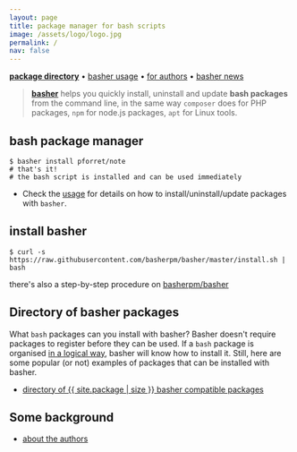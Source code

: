 ```yaml
---
layout: page
title: package manager for bash scripts
image: /assets/logo/logo.jpg
permalink: /
nav: false
---
```


**[package directory](/package)** &bull; 
[basher usage](/usage) &bull;
[for authors](/authors) &bull;
[basher news](/news)

> [**basher**](https://github.com/basherpm/basher) helps you quickly install, uninstall and update **bash packages** from the command line, in the same way `composer` does for PHP packages, `npm` for node.js packages, `apt` for Linux tools.

## bash package manager

```shell
$ basher install pforret/note
# that's it! 
# the bash script is installed and can be used immediately
```

* Check the [usage](/usage) for details on how to install/uninstall/update packages with `basher`.

## install basher
```shell
$ curl -s https://raw.githubusercontent.com/basherpm/basher/master/install.sh | bash
```
there's also a step-by-step procedure on [basherpm/basher](https://github.com/basherpm/basher/blob/master/README.md)

## Directory of basher packages

What `bash` packages can you install with basher? Basher doesn't require packages to register before they can be used. If a `bash` package is organised [in a logical way](/authors), basher will know how to install it. Still, here are some popular (or not) examples of packages that can be installed with basher.

* [directory of {{ site.package | size }} basher compatible packages](/package)

## Some background

* [about the authors](/about)
